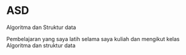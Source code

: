 # ASD
Algoritma dan Struktur data

Pembelajaran yang saya latih selama saya kuliah dan mengikut kelas Algoritma dan struktur data
